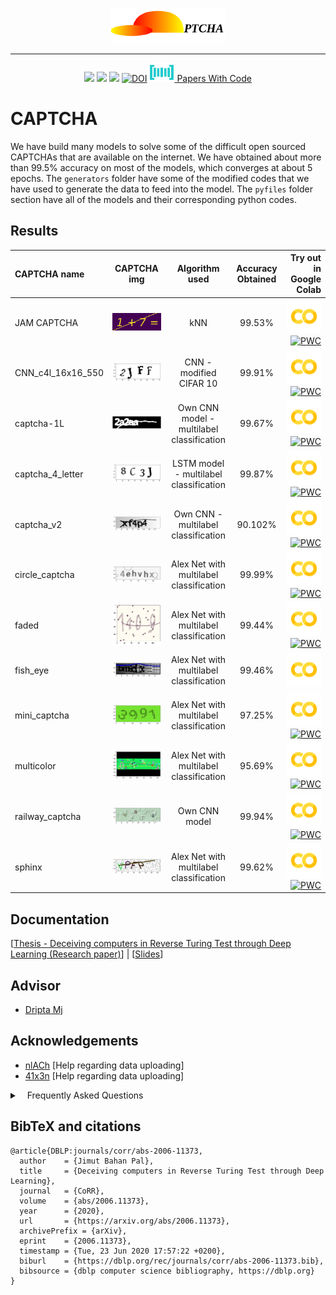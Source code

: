 

<p align="center">
    <img src="https://github.com/Jimut123/CAPTCHA/blob/master/captcha.png">
</p>

***

<p align="center">
    <img src="https://github.com/pytorch/examples/workflows/Run%20Examples/badge.svg">
    <img src="https://img.shields.io/badge/PRs-welcome-brightgreen.svg?style=flat">
    <img src="https://img.shields.io/badge/first--timers--only-friendly-blue.svg">
    <a href="https://doi.org/10.5281/zenodo.4041154"><img src="https://zenodo.org/badge/DOI/10.5281/zenodo.4041154.svg" alt="DOI"></a>
    <a href="https://paperswithcode.com/paper/deceiving-computers-in-reverse-turing-test" target="_blank"><img src="https://raw.githubusercontent.com/Jimut123/wisp/master/pwc.svg" height="30" width="40"> Papers With Code</a>
</p>

# CAPTCHA 


We have build many models to solve some of the difficult open sourced CAPTCHAs that are available on the internet. We have obtained about more than 99.5% accuracy on most of the models, which converges at about 5 epochs. The ``generators`` folder have some of the modified codes that we have used to generate the data to feed into the model. The ``pyfiles`` folder section have all of the models and their corresponding python codes. 

## Results

| CAPTCHA name| CAPTCHA  img| Algorithm used  | Accuracy Obtained | Try out in Google Colab|
| :------------ | :------------: |:---------------:| :-----:| -----:|
| JAM CAPTCHA | ![img](https://github.com/Jimut123/CAPTCHA/blob/master/pyfiles/JAM/1%2B7.png)| kNN | 99.53% | [![img](https://github.com/Jimut123/CAPTCHA/blob/master/colab.png)](https://colab.research.google.com/github/Jimut123/CAPTCHA/blob/master/pyfiles/JAM/cleaned_3/JAM_KNN.ipynb)  [![PWC](https://img.shields.io/endpoint.svg?url=https://paperswithcode.com/badge/deceiving-computers-in-reverse-turing-test/captcha-detection-on-jam-captcha)](https://paperswithcode.com/sota/captcha-detection-on-jam-captcha?p=deceiving-computers-in-reverse-turing-test)|
| CNN_c4l_16x16_550 | ![img](https://github.com/Jimut123/CAPTCHA/blob/master/pyfiles/c4l_16x16_550/c4l_ex.png) | CNN - modified CIFAR 10 | 99.91% | [![img](https://github.com/Jimut123/CAPTCHA/blob/master/colab.png)](https://colab.research.google.com/github/Jimut123/CAPTCHA/blob/master/pyfiles/c4l_16x16_550/CNN_c4l_16x16_550.ipynb) [![PWC](https://img.shields.io/endpoint.svg?url=https://paperswithcode.com/badge/deceiving-computers-in-reverse-turing-test/captcha-detection-on-cnn-c4l-16x16-550)](https://paperswithcode.com/sota/captcha-detection-on-cnn-c4l-16x16-550?p=deceiving-computers-in-reverse-turing-test)|
| captcha-1L | ![img](https://github.com/Jimut123/CAPTCHA/blob/master/pyfiles/captcha-1L/2a2aa.png)  | Own CNN model - multilabel classification | 99.67% | [![img](https://github.com/Jimut123/CAPTCHA/blob/master/colab.png)](https://colab.research.google.com/github/Jimut123/CAPTCHA/blob/master/pyfiles/captcha-1L/images_1L_processed.ipynb) [![PWC](https://img.shields.io/endpoint.svg?url=https://paperswithcode.com/badge/deceiving-computers-in-reverse-turing-test/captcha-detection-on-captcha-1l)](https://paperswithcode.com/sota/captcha-detection-on-captcha-1l?p=deceiving-computers-in-reverse-turing-test) |
| captcha_4_letter | ![img](https://github.com/Jimut123/CAPTCHA/blob/master/pyfiles/captcha_4_letter/c4l.png) | LSTM model - multilabel classification | 99.87% | [![img](https://github.com/Jimut123/CAPTCHA/blob/master/colab.png)](https://colab.research.google.com/github/Jimut123/CAPTCHA/blob/master/pyfiles/captcha_4_letter/captcha_4_letter_v1_drive.ipynb) [![PWC](https://img.shields.io/endpoint.svg?url=https://paperswithcode.com/badge/deceiving-computers-in-reverse-turing-test/captcha-detection-on-captcha-4-letter)](https://paperswithcode.com/sota/captcha-detection-on-captcha-4-letter?p=deceiving-computers-in-reverse-turing-test)|
| captcha_v2 | ![img](https://github.com/Jimut123/CAPTCHA/blob/master/pyfiles/captcha_v2/captcha_v2.png) | Own CNN - multilabel classification | 90.102% | [![img](https://github.com/Jimut123/CAPTCHA/blob/master/colab.png)](https://colab.research.google.com/github/Jimut123/CAPTCHA/blob/master/pyfiles/captcha_v2/captcha_v2_1_drive.ipynb) [![PWC](https://img.shields.io/endpoint.svg?url=https://paperswithcode.com/badge/deceiving-computers-in-reverse-turing-test/captcha-detection-on-captcha-v2)](https://paperswithcode.com/sota/captcha-detection-on-captcha-v2?p=deceiving-computers-in-reverse-turing-test)|
| circle_captcha | ![img](https://github.com/Jimut123/CAPTCHA/blob/master/pyfiles/circle_captcha/circle_captcha.png) | Alex Net with multilabel classification | 99.99% | [![img](https://github.com/Jimut123/CAPTCHA/blob/master/colab.png)](https://colab.research.google.com/github/Jimut123/CAPTCHA/blob/master/pyfiles/circle_captcha/circle_captcha.ipynb) [![PWC](https://img.shields.io/endpoint.svg?url=https://paperswithcode.com/badge/deceiving-computers-in-reverse-turing-test/captcha-detection-on-circle-captcha)](https://paperswithcode.com/sota/captcha-detection-on-circle-captcha?p=deceiving-computers-in-reverse-turing-test)|
| faded | ![img](https://github.com/Jimut123/CAPTCHA/blob/master/pyfiles/faded/captcha_faded.png) | Alex Net with multilabel classification | 99.44% | [![img](https://github.com/Jimut123/CAPTCHA/blob/master/colab.png)](https://colab.research.google.com/github/Jimut123/CAPTCHA/blob/master/pyfiles/faded/faded_captcha.ipynb) [![PWC](https://img.shields.io/endpoint.svg?url=https://paperswithcode.com/badge/deceiving-computers-in-reverse-turing-test/captcha-detection-on-faded)](https://paperswithcode.com/sota/captcha-detection-on-faded?p=deceiving-computers-in-reverse-turing-test)|
| fish_eye | ![img](https://github.com/Jimut123/CAPTCHA/blob/master/pyfiles/fish_eye/fish_eye.png) | Alex Net with multilabel classification | 99.46% | [![img](https://github.com/Jimut123/CAPTCHA/blob/master/colab.png)](https://colab.research.google.com/github/Jimut123/CAPTCHA/blob/master/pyfiles/fish_eye/fish_eye.ipynb) |
| mini_captcha  | ![img](https://github.com/Jimut123/CAPTCHA/blob/master/pyfiles/mini_captcha/10epochs/mini_captcha.png) | Alex Net with multilabel classification        | 97.25% | [![img](https://github.com/Jimut123/CAPTCHA/blob/master/colab.png)](https://colab.research.google.com/github/Jimut123/CAPTCHA/blob/master/pyfiles/mini_captcha/10epochs/mini_captcha.ipynb) [![PWC](https://img.shields.io/endpoint.svg?url=https://paperswithcode.com/badge/deceiving-computers-in-reverse-turing-test/captcha-detection-on-mini-captcha)](https://paperswithcode.com/sota/captcha-detection-on-mini-captcha?p=deceiving-computers-in-reverse-turing-test)|
| multicolor | ![img](https://github.com/Jimut123/CAPTCHA/blob/master/pyfiles/multicolor/mc_full.png) | Alex Net with multilabel classification | 95.69% | [![img](https://github.com/Jimut123/CAPTCHA/blob/master/colab.png)](https://colab.research.google.com/github/Jimut123/CAPTCHA/blob/master/pyfiles/multicolor/mc_50per_saved_model_20e.ipynb) [![PWC](https://img.shields.io/endpoint.svg?url=https://paperswithcode.com/badge/deceiving-computers-in-reverse-turing-test/captcha-detection-on-multicolor)](https://paperswithcode.com/sota/captcha-detection-on-multicolor?p=deceiving-computers-in-reverse-turing-test)|
| railway_captcha | ![img](https://github.com/Jimut123/CAPTCHA/blob/master/pyfiles/railway_captcha/3_letter/604_1.png) | Own CNN model | 99.94% | [![img](https://github.com/Jimut123/CAPTCHA/blob/master/colab.png)](https://colab.research.google.com/github/Jimut123/CAPTCHA/blob/master/pyfiles/railway_captcha/4_letter/railway_captcha_4.ipynb)[![PWC](https://img.shields.io/endpoint.svg?url=https://paperswithcode.com/badge/deceiving-computers-in-reverse-turing-test/captcha-detection-on-railway-captcha)](https://paperswithcode.com/sota/captcha-detection-on-railway-captcha?p=deceiving-computers-in-reverse-turing-test)|
| sphinx | ![img](https://github.com/Jimut123/CAPTCHA/blob/master/pyfiles/sphinx/sphinx.png) | Alex Net with multilabel classification | 99.62% | [![img](https://github.com/Jimut123/CAPTCHA/blob/master/colab.png)](https://colab.research.google.com/github/Jimut123/CAPTCHA/blob/master/pyfiles/sphinx/sphinx_33_10e_9873.ipynb) [![PWC](https://img.shields.io/endpoint.svg?url=https://paperswithcode.com/badge/deceiving-computers-in-reverse-turing-test/captcha-detection-on-sphinx)](https://paperswithcode.com/sota/captcha-detection-on-sphinx?p=deceiving-computers-in-reverse-turing-test)|


## Documentation

[[Thesis - Deceiving computers in Reverse Turing Test through Deep Learning (Research paper)](https://arxiv.org/abs/2006.11373)] | [[Slides](https://jimut123.github.io/files/JBP_SCRIPTS/JBP_021.pdf)]


## Advisor 

* [Dripta Mj](http://www2.eng.ox.ac.uk/civil/efm/people/dripta-sarkar)

## Acknowledgements 

* [nlACh](https://github.com/nlACh) [Help regarding data uploading]
* [41x3n](https://github.com/41x3n) [Help regarding data uploading]

<details>
<summary>
<a class="btnfire small stroke"><em class="fas fa-chevron-circle-down"></em>&nbsp;&nbsp; <bold>Frequently Asked Questions</bold> </a>    
</summary>

<ul>
<li>

Are these the only notebooks? 

- No, https://colab.research.google.com/github/Jimut123/CAPTCHA/blob/master/pyfiles/sphinx/sphinx_33_10e_9873.ipynb  is the path for testing the notebooks in Colab, please use this format for testing other notebooks, there are some awesome visualizations too...
</li>
<li>

Do we need to download the data?

- No, it is automatically downloaded, you just need to plug and play for getting the job done in Google Collaboratory.
</li>
<li>

Training time is taking too long?

- Yes, some of the CAPTCHAs really take long time to train, (over 10 hrs for just 10 epochs even in GPUs). It is good to have multiple GPUs when you are using this on your own machine.
</li>
<li>

Found a bug? or version issue?

- PRs welcome, fork it, and send a pull request!
</li>



</ul>
</details>



## BibTeX and citations

```
@article{DBLP:journals/corr/abs-2006-11373,
  author    = {Jimut Bahan Pal},
  title     = {Deceiving computers in Reverse Turing Test through Deep Learning},
  journal   = {CoRR},
  volume    = {abs/2006.11373},
  year      = {2020},
  url       = {https://arxiv.org/abs/2006.11373},
  archivePrefix = {arXiv},
  eprint    = {2006.11373},
  timestamp = {Tue, 23 Jun 2020 17:57:22 +0200},
  biburl    = {https://dblp.org/rec/journals/corr/abs-2006-11373.bib},
  bibsource = {dblp computer science bibliography, https://dblp.org}
}
```

